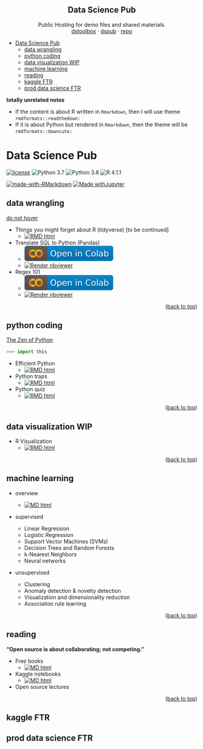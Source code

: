 <a name="readme-top"></a>

<!-- Public Hosting for demo files and shared materials. -->

<!-- [dstoolbox](https://wq1701.github.io/dstoolbox/) | [dspub](https://wq1701.github.io/dspub/) | [repo](https://github.com/wq1701/dspub) -->


<div align="center">
  <h2 align="center">Data Science Pub</h2>

  <p align="center">
  	Public Hosting for demo files and shared materials.
  	<br />
  	<a href="https://wq1701.github.io/dstoolbox/">dstoolbox</a>
  	·
  	<a href="https://wq1701.github.io/dspub/">dspub</a>
  	·
  	<a href="https://github.com/wq1701/dspub">repo</a>
  </p>
</div>

- [Data Science Pub](#data-science-pub)
	- [data wrangling](#data-wrangling)
	- [python coding](#python-coding)
	- [data visualization WIP](#data-visualization-wip)
	- [machine learning](#machine-learning)
	- [reading](#reading)
	- [kaggle FTR](#kaggle-ftr)
	- [prod data science FTR](#prod-data-science-ftr)


**totally unrelated notes**

- If the content is about R written in `Rmarkdown`, then I will use theme `rmdformats::readthedown:`
- If it is about Python but rendered in `Rmarkdown`, then the theme will be `rmdformats::downcute:`

# Data Science Pub

[![license](https://img.shields.io/github/license/mashape/apistatus.svg)](https://github.com/wq1701/dspub/blob/main/LICENSE)
![Python 3.7](https://img.shields.io/badge/python-3.7-%233776AB.svg)
![Python 3.8](https://img.shields.io/badge/python-3.8-%233776AB.svg)
![R 4.1.1](https://img.shields.io/badge/R-4.1.1-%2375AADB.svg)

[![made-with-RMarkdown](https://img.shields.io/badge/Made%20with-RMarkdown-%2375AADB?style=flat&logo=Rstudio)](https://rmarkdown.rstudio.com/)
[![Made withJupyter](https://img.shields.io/badge/Made%20with-Jupyter-%23F37626?style=flat&logo=Jupyter)](https://jupyter.org/try)

<!-- https://shields.io/ -->
<!-- https://simpleicons.org/?q=rstudio -->
<!-- https://simpleicons.org/?q=py -->

## data wrangling


[do not hover](a "In terms of data cleaning and visualization, R is better than Python. Bite me.")


- Things you might forget about R (tidyverse) [to be continued]
	<!-- - View [[R Markdown](https://wq1701.github.io/dspub/data_wrangling/r_tidyverse/cheatsheet.html)] -->
	- <a href="https://wq1701.github.io/dspub/data_wrangling/r_tidyverse/cheatsheet.html"><img src="https://img.shields.io/badge/RMarkdown-HTML-%2375AADB?logo=Rstudio" alt="RMD html"/></a>
- Translate SQL to Python (Pandas)
	<!-- - Run [[Google Colab](https://colab.research.google.com/github/wq1701/dspub/blob/main/data_wrangling/python/py2sql.ipynb)] \| View [[Jupyter Notebook](https://nbviewer.org/github/wq1701/dspub/blob/main/data_wrangling/python/py2sql.ipynb)] -->
	- <a href="https://colab.research.google.com/github/wq1701/dspub/blob/main/data_wrangling/python/py2sql.ipynb"><img src="./warehouse/badge/colab-badge.svg" alt="Open In Colab"/></a>
	- <a href="https://nbviewer.org/github/wq1701/dspub/blob/main/data_wrangling/python/py2sql.ipynb"><img src="https://raw.githubusercontent.com/jupyter/design/master/logos/Badges/nbviewer_badge.svg" alt="Render nbviewer" /></a>
- Regex 101
	<!-- - Run [[Google Colab](https://colab.research.google.com/github/wq1701/dspub/blob/main/data_wrangling/python/regex_101.ipynb)] \| View [[Jupyter Notebook](https://nbviewer.org/github/wq1701/dspub/blob/main/data_wrangling/python/regex_101.ipynb)] -->
	- <a href="https://colab.research.google.com/github/wq1701/dspub/blob/main/data_wrangling/python/regex_101.ipynb"><img src="./warehouse/badge/colab-badge.svg" alt="Open In Colab"/></a>
	- <a href="https://nbviewer.org/github/wq1701/dspub/blob/main/data_wrangling/python/regex_101.ipynb"><img src="https://raw.githubusercontent.com/jupyter/design/master/logos/Badges/nbviewer_badge.svg" alt="Render nbviewer" /></a>

<!-- https://colab.research.google.com/assets/colab-badge.svg -->

<p align="right">(<a href="#readme-top">back to top</a>)</p>

## python coding

[The Zen of Python](https://peps.python.org/pep-0020/)

```python
>>> import this
```

- Efficient Python
	<!-- - [[R Markdown site](https://wq1701.github.io/dspub/python_coding/py_effici.html)] -->
	- <a href="https://wq1701.github.io/dspub/data_wrangling/r_tidyverse/cheatsheet.html"><img src="https://img.shields.io/badge/RMarkdown-HTML-%2375AADB?logo=python" alt="RMD html"/></a>
- Python traps
	<!-- - [[R Markdown site](https://wq1701.github.io/dspub/python_coding/py_traps.html)] -->
	- <a href="https://wq1701.github.io/dspub/data_wrangling/r_tidyverse/cheatsheet.html"><img src="https://img.shields.io/badge/RMarkdown-HTML-%2375AADB?logo=python" alt="RMD html"/></a>
- Python quiz
	<!-- - [[R Markdown site](https://wq1701.github.io/dspub/python_coding/py_guess.html)] -->
	- <a href="https://wq1701.github.io/dspub/data_wrangling/r_tidyverse/cheatsheet.html"><img src="https://img.shields.io/badge/RMarkdown-HTML-%2375AADB?logo=python" alt="RMD html"/></a>

<p align="right">(<a href="#readme-top">back to top</a>)</p>


## data visualization WIP

- R Visualization
	<!-- - [[R Markdown](https://wq1701.github.io/dspub/data_viz/rplots/rviz.html)] -->
	- <a href="https://wq1701.github.io/dspub/data_viz/rplots/rviz.html"><img src="https://img.shields.io/badge/RMarkdown-HTML-%2375AADB?logo=Rstudio" alt="RMD html"/></a>
<p align="right">(<a href="#readme-top">back to top</a>)</p>

## machine learning

- overview
	<!-- - [[Markdown](https://wq1701.github.io/dspub/machine-learning/overview.html)] -->
	- <a href="https://wq1701.github.io/dspub/machine-learning/overview.html"><img src="https://img.shields.io/badge/Made%20with-Markdown-%23000000?logo=markdown" alt="MD html"/></a>
	
- supervised
	- Linear Regression
	- Logistic Regression
	- Support Vector Machines (SVMs)
	- Decision Trees and Random Forests
	- k-Nearest Neighbors
	- Neural networks

- unsupervised
    - Clustering
    - Anomaly detection & novelty detection
    - Visualization and dimensionality reduction
    - Association rule learning

<p align="right">(<a href="#readme-top">back to top</a>)</p>

## reading

**“Open source is about collaborating; not competing.”**

- Free books
	<!-- - [[Markdown](https://wq1701.github.io/dspub/reading/freebooks.html)] -->
	- <a href="https://wq1701.github.io/dspub/reading/freebooks.html"><img src="https://img.shields.io/badge/Made%20with-Markdown-%23000000?logo=markdown" alt="MD html"/></a>
- Kaggle notebooks
	<!-- - [[Markdown](https://wq1701.github.io/dspub/reading/kaggle-notebooks.html)] -->
	- <a href="https://wq1701.github.io/dspub/reading/kaggle-notebooks.html"><img src="https://img.shields.io/badge/Made%20with-Markdown-%23000000?logo=markdown" alt="MD html"/></a>
- Open source lectures

<p align="right">(<a href="#readme-top">back to top</a>)</p>

## kaggle FTR

## prod data science FTR

